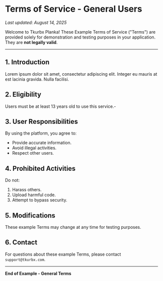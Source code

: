 # Terms of Service - General Users

_Last updated: August 14, 2025_

Welcome to Tkurbx Planka! These Example Terms of Service ("Terms") are provided solely for demonstration and testing purposes in your application. They are **not legally valid**.

---

## 1. Introduction

Lorem ipsum dolor sit amet, consectetur adipiscing elit. Integer eu mauris at est lacinia gravida. Nulla facilisi.

## 2. Eligibility

Users must be at least 13 years old to use this service.-

## 3. User Responsibilities

By using the platform, you agree to:

- Provide accurate information.
- Avoid illegal activities.
- Respect other users.

## 4. Prohibited Activities

Do not:

1. Harass others.
2. Upload harmful code.
3. Attempt to bypass security.

## 5. Modifications

These example Terms may change at any time for testing purposes.

## 6. Contact

For questions about these example Terms, please contact `support@tkurbx.com`.

---

**End of Example - General Terms**
